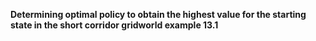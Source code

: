 **Determining optimal policy to obtain the highest value for the starting state in the short corridor gridworld example 13.1**

